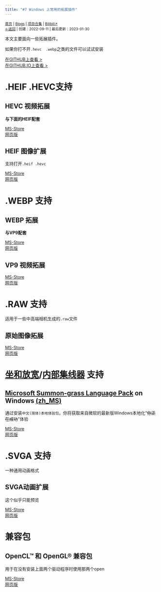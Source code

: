 ```yaml
---
title: "#7 Windows 上常用的拓展插件"
---
```

<small><a href="/">首页</a> | <a href="/blogs">Blogs</a> | <a href="/Project">项目合集</a> | <a href="https://space.bilibili.com/1987247870">Bilibili↗</a><br><a href="../../">←返回</a> |
 创建：2022-09-11 | 最后更新：2023-01-30</small><br>

本文主要面向一些拓展插件。

如果你打不开`.hevc  .webp`之类的文件可以试试安装

[在GITHUB上查看 >](https://github.com/kdxhub/kdxhub.github.io/blob/main/blogs/2022/7.md)<br>
[在GITHUB.IO上查看 >](https://kdxhub.github.io/blogs/2022/7)

# .HEIF .HEVC支持
## HEVC 视频拓展
**与下面的HEIF配套**<br>

[MS-Store](https://kdxhub.github.io/api/jump.htm?back=1&u=ms-windows-store://pdp/?ProductId=9N4WGH0Z6VHQ)<br>
[网页版](https://apps.microsoft.com/store/detail/9N4WGH0Z6VHQ)
## HEIF 图像扩展
支持打开`.heif .hevc`<br>

[MS-Store](https://kdxhub.github.io/api/jump.htm?back=1&u=ms-windows-store://pdp/?ProductId=9PMMSR1CGPWG)<br>
[网页版](https://apps.microsoft.com/store/detail/9PMMSR1CGPWG)

# .WEBP 支持
## WEBP 拓展
**与VP9配套**

[MS-Store](https://kdxhub.github.io/api/jump.htm?back=1&u=ms-windows-store://pdp/?ProductId=9N4D0MSMP0PT)<br>
[网页版](https://apps.microsoft.com/store/detail/9N4D0MSMP0PT)
## VP9 视频拓展
[MS-Store](https://kdxhub.github.io/api/jump.htm?back=1&u=ms-windows-store://pdp/?ProductId=9N4D0MSMP0PT)<br>
[网页版](https://apps.microsoft.com/store/detail/9N4D0MSMP0PT)

# .RAW 支持
适用于一些中高端相机生成的`.raw`文件
## 原始图像拓展
[MS-Store](https://kdxhub.github.io/api/jump.htm?back=1&u=ms-windows-store://pdp/?ProductId=9NCTDW2W1BH8)<br>
[网页版](https://apps.microsoft.com/store/detail/9NCTDW2W1BH8)

# [坐和放宽](https://jikipedia.com/definition/732345544)/[内部集线器](https://jikipedia.com/definition/757556556) 支持
## [Microsoft Summon-grass Language Pack](https://jikipedia.com/definition/946037080) on Windows [(zh_MS)](https://jikipedia.com/definition/170119263)
通过安装`中文(简体)本地体验包`，你将获取来自微软的最新版Windows本地化“~~你正在成功~~”体验

[MS-Store](https://kdxhub.github.io/api/jump.htm?back=1&u=ms-windows-store://pdp/?ProductId=9NRMNT6GMZ70)<br>
[网页版](https://apps.microsoft.com/store/detail/9NRMNT6GMZ70)

# .SVGA 支持
一种通用动画格式
## SVGA动画扩展
这个似乎只能预览

[MS-Store](https://kdxhub.github.io/api/jump.htm?back=1&u=ms-windows-store://pdp/?ProductId=9P4R5J0HJL8T)<br>
[网页版](https://apps.microsoft.com/store/detail/9P4R5J0HJL8T)

# 兼容包
## OpenCL™ 和 OpenGL® 兼容包
用于在没有安装上面两个驱动程序时使用那两个open

[MS-Store](https://kdxhub.github.io/api/jump.htm?back=1&u=ms-windows-store://pdp/?ProductId=NQPSL29BFFF)<br>
[网页版](https://apps.microsoft.com/store/detail/NQPSL29BFFF)